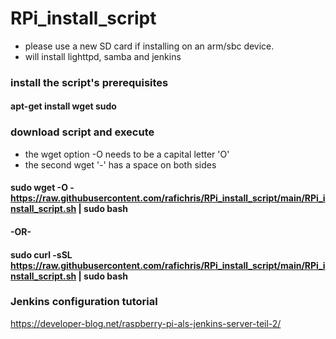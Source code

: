 # RPi_install_script
- please use a new SD card if installing on an arm/sbc device.
- will install lighttpd, samba and jenkins

### install the script's prerequisites
#### apt-get install wget sudo

### download script and execute
- the wget option -O needs to be a capital letter 'O'
- the second wget '-' has a space on both sides

#### sudo wget -O - https://raw.githubusercontent.com/rafichris/RPi_install_script/main/RPi_install_script.sh | sudo bash
#### -OR-
#### sudo curl -sSL https://raw.githubusercontent.com/rafichris/RPi_install_script/main/RPi_install_script.sh | sudo bash

### Jenkins configuration tutorial
https://developer-blog.net/raspberry-pi-als-jenkins-server-teil-2/
